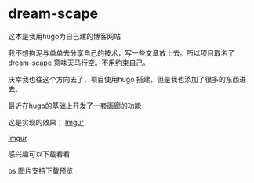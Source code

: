 # dream-scape
这本是我用hugo为自己建的博客网站

我不想拘泥与单单去分享自己的技术，写一些文章放上去。所以项目取名了dream-scape 意味天马行空。不用约束自己。

庆幸我也往这个方向去了，项目使用hugo 搭建，但是我也添加了很多的东西进去。

最近在hugo的基础上开发了一套画廊的功能

这是实现的效果：
[Imgur](https://i.imgur.com/a41aD35.jpg)

[Imgur](https://i.imgur.com/a9OX3C6.jpg)

感兴趣可以下载看看

ps 图片支持下载预览
